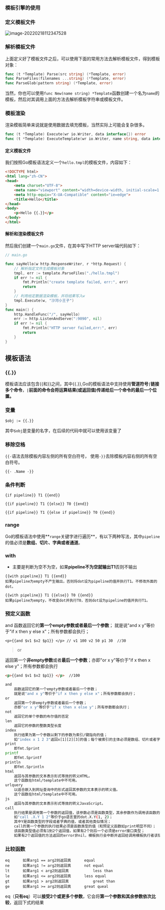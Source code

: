 ### 模板引擎的使用

### 定义模板文件

![image-20220218112347528](C:%5CUsers%5C%E4%B8%BF%E5%89%91%E6%9D%A5%C2%B7%5CAppData%5CRoaming%5CTypora%5Ctypora-user-images%5Cimage-20220218112347528.png)

### 解析模板文件

上面定义好了模板文件之后，可以使用下面的常用方法去解析模板文件，得到模板对象：

```go
func (t *Template) Parse(src string) (*Template, error)
func ParseFiles(filenames ...string) (*Template, error)
func ParseGlob(pattern string) (*Template, error)
```

当然，你也可以使用`func New(name string) *Template`函数创建一个名为`name`的模板，然后对其调用上面的方法去解析模板字符串或模板文件。

### 模板渲染

渲染模板简单来说就是使用数据去填充模板，当然实际上可能会复杂很多。

```go
func (t *Template) Execute(wr io.Writer, data interface{}) error
func (t *Template) ExecuteTemplate(wr io.Writer, name string, data interface{}) error
```

#### 定义模板文件

我们按照Go模板语法定义一个`hello.tmpl`的模板文件，内容如下：

```html
<!DOCTYPE html>
<html lang="zh-CN">
<head>
    <meta charset="UTF-8">
    <meta name="viewport" content="width=device-width, initial-scale=1.0">
    <meta http-equiv="X-UA-Compatible" content="ie=edge">
    <title>Hello</title>
</head>
<body>
    <p>Hello {{.}}</p>
</body>
</html>
```

#### 解析和渲染模板文件

然后我们创建一个`main.go`文件，在其中写下HTTP server端代码如下：

```go
// main.go

func sayHello(w http.ResponseWriter, r *http.Request) {
	// 解析指定文件生成模板对象
	tmpl, err := template.ParseFiles("./hello.tmpl")
	if err != nil {
		fmt.Println("create template failed, err:", err)
		return
	}
	// 利用给定数据渲染模板，并将结果写入w
	tmpl.Execute(w, "沙河小王子")
}
func main() {
	http.HandleFunc("/", sayHello)
	err := http.ListenAndServe(":9090", nil)
	if err != nil {
		fmt.Println("HTTP server failed,err:", err)
		return
	}
}
```

## 模板语法

### {{.}}

模板语法应该包含{{和}}之间，其中{{.}},Go的模板语法中支持使用**管道符号`|`链接多个命令**，**`|`前面的命令会将运算结果(或返回值)传递给后一个命令的最后一个位置。**

### 变量

```template
$obj := {{.}}
```

其中`$obj`是变量的名字，在后续的代码中就可以使用该变量了

### 移除空格

`{{-`语法去除模板内容左侧的所有空白符号， 使用`-}}`去除模板内容右侧的所有空白符号。

```template
{{- .Name -}}
```

### 条件判断

```template
{if pipeline}} T1 {{end}}

{{if pipeline}} T1 {{else}} T0 {{end}}

{{if pipeline}} T1 {{else if pipeline}} T0 {{end}}
```

### range

Go的模板语法中使用**`range`关键字进行遍历**，有以下两种写法，其中`pipeline`的值必须是**数组、切片、字典或者通道**。

### with

- 主要是判断为空不为空，如果**pipeline不为空就输出T1**否则不输出

```template
{{with pipeline}} T1 {{end}}
如果pipeline为empty不产生输出，否则将dot设为pipeline的值并执行T1。不修改外面的dot。

{{with pipeline}} T1 {{else}} T0 {{end}}
如果pipeline为empty，不改变dot并执行T0，否则dot设为pipeline的值并执行T1。
```

### 预定义函数

and
    函数返回它的**第一个empty参数或者最后一个参数**；
    就是说"and x y"等价于"if x then y else x"；所有参数都会执行；

```vue
<p>{{and $v1 $v2 $p1}} </p> // v1 100 v2 50 p1 30  //30
```

> or 

​	返回第一个**非empty参数**或者**最后一个参数**；
​    亦即"or x y"等价于"if x then x else y"；所有参数都会执行

~~~html
<p>{{and $v1 $v2 $p1}} </p>  //100
~~~

```bash
and
    函数返回它的第一个empty参数或者最后一个参数；
    就是说"and x y"等价于"if x then y else x"；所有参数都会执行；
or
    返回第一个非empty参数或者最后一个参数；
    亦即"or x y"等价于"if x then x else y"；所有参数都会执行；
not
    返回它的单个参数的布尔值的否定
len
    返回它的参数的整数类型长度
index
    执行结果为第一个参数以剩下的参数为索引/键指向的值；
    如"index x 1 2 3"返回x[1][2][3]的值；每个被索引的主体必须是数组、切片或者字典。
print
    即fmt.Sprint
printf
    即fmt.Sprintf
println
    即fmt.Sprintln
html
    返回与其参数的文本表示形式等效的转义HTML。
    这个函数在html/template中不可用。
urlquery
    以适合嵌入到网址查询中的形式返回其参数的文本表示的转义值。
    这个函数在html/template中不可用。
js
    返回与其参数的文本表示形式等效的转义JavaScript。
call
    执行结果是调用第一个参数的返回值，该参数必须是函数类型，其余参数作为调用该函数的参数；
    如"call .X.Y 1 2"等价于go语言里的dot.X.Y(1, 2)；
    其中Y是函数类型的字段或者字典的值，或者其他类似情况；
    call的第一个参数的执行结果必须是函数类型的值（和预定义函数如print明显不同）；
    该函数类型值必须有1到2个返回值，如果有2个则后一个必须是error接口类型；
    如果有2个返回值的方法返回的error非nil，模板执行会中断并返回给调用模板执行者该错误；
```

### 比较函数

```template
eq      如果arg1 == arg2则返回真		equal
ne      如果arg1 != arg2则返回真	 	not equal
lt      如果arg1 < arg2则返回真			less than
le      如果arg1 <= arg2则返回真		less equal
gt      如果arg1 > arg2则返回真			great than
ge      如果arg1 >= arg2则返回真		great queal
```

eq（**只有eq**）可以**接受2个或更多个参数**，它会将**第一个参数和其余参数依次比较**，返回下式的结果

